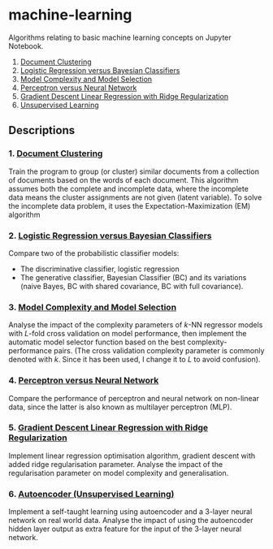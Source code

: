 # machine-learning
Algorithms relating to basic machine learning concepts on Jupyter Notebook.

1. [Document Clustering](https://github.com/devinagabriella/machine-learning/blob/main/Doc_Clustering.ipynb)
2. [Logistic Regression versus Bayesian Classifiers](https://github.com/devinagabriella/machine-learning/blob/main/Logistic_Regression_Bayesian_Classifier.ipynb)
3. [Model Complexity and Model Selection](https://github.com/devinagabriella/machine-learning/blob/main/Model_Complexity_Selection.ipynb)
4. [Perceptron versus Neural Network](https://github.com/devinagabriella/machine-learning/blob/main/Perceptron_Neural_Network.ipynb)
5. [Gradient Descent Linear Regression with Ridge Regularization](https://github.com/devinagabriella/machine-learning/blob/main/Ridge_Regression.ipynb)
6. [Unsupervised Learning](https://github.com/devinagabriella/machine-learning/blob/main/Unsupervised_Learning.ipynb)


## Descriptions

### 1. [Document Clustering](https://github.com/devinagabriella/machine-learning/blob/main/Doc_Clustering.ipynb)
Train the program to group (or cluster) similar documents from a collection of documents based on the words of each document. 
This algorithm assumes both the complete and incomplete data, where the incomplete data means the cluster assignments are not given (latent variable). 
To solve the incomplete data problem, it uses the Expectation-Maximization (EM) algorithm

### 2. [Logistic Regression versus Bayesian Classifiers](https://github.com/devinagabriella/machine-learning/blob/main/Logistic_Regression_Bayesian_Classifier.ipynb)
Compare two of the probabilistic classifier models:
- The discriminative classifier, logistic regression
- The generative classifier, Bayesian Classifier (BC) and its variations (naive Bayes, BC with shared covariance, BC with full covariance).

### 3. [Model Complexity and Model Selection](https://github.com/devinagabriella/machine-learning/blob/main/Model_Complexity_Selection.ipynb)
Analyse the impact of the complexity parameters of $k$-NN regressor models with $L$-fold cross validation on model performance,
then implement the automatic model selector function based on the best complexity-performance pairs. 
(The cross validation complexity parameter is commonly denoted with $k$. Since it has been used, I change it to $L$ to avoid confusion).

### 4. [Perceptron versus Neural Network](https://github.com/devinagabriella/machine-learning/blob/main/Perceptron_Neural_Network.ipynb)
Compare the performance of perceptron and neural network on non-linear data,
since the latter is also known as multilayer perceptron (MLP).

### 5. [Gradient Descent Linear Regression with Ridge Regularization](https://github.com/devinagabriella/machine-learning/blob/main/Ridge_Regression.ipynb)
Implement linear regression optimisation algorithm, gradient descent with added ridge regularisation parameter.
Analyse the impact of the regularisation parameter on model complexity and generalisation.

### 6. [Autoencoder (Unsupervised Learning)](https://github.com/devinagabriella/machine-learning/blob/main/Unsupervised_Learning.ipynb)
Implement a self-taught learning using autoencoder and a 3-layer neural network on real world data. 
Analyse the impact of using the autoencoder hidden layer output as extra feature for the input of the 3-layer neural network.

